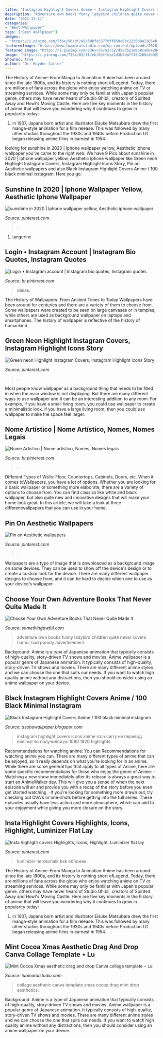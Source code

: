 ```yaml
---
title: "Instagram Highlight Covers Anime ~ Instagram Highlight Covers Icons Anime Icon Carry не перевод Minimal по получился Px 1080 1920 Highlights"
description: "Adventure own books funny ladybird children quite never covers humor bad parody advertisement"
date: "2021-11-11"
categories:
- "Best Wallpaper"
tags: ["Best Wallpaper"]
images:
- "https://i.pinimg.com/736x/50/bf/e5/50bfe5377dff658c83c2225d9a22054b--instagram.jpg"
featuredImage: "https://www.luamaralstudio.com/wp-content/uploads/2020/11/christmas-aesthetic-collage-768x1152.png"
featured_image: "https://i.pinimg.com/736x/d5/a3/52/d5a3521e8b8ca66e28c5926823eadca8.jpg"
image: "https://i.pinimg.com/736x/03/ff/eb/03ffebe1d3b7da7732d209c8b9256719.jpg"
ShowToc: true
author: "Dr. Hayden Carter"
---
```



The History of Anime: From Manga to Animation
Anime has been around since the late 1800s, and its history is nothing short ofLegend. Today, there are millions of fans across the globe who enjoy watching anime on TV or streaming services. While some may only be familiar with Japan's popular genre, others may have never heard of Studio Ghibli, creators of Spirited Away and Howl's Moving Castle. Here are five key moments in the history of anime that will leave you wondering why it continues to grow in popularity today:
1) In 1907, Japans born artist and illustrator Eisuke Matsubara drew the first manga-style animation for a film release. This was followed by many other studios throughout the 1930s and 1940s before Production I.G began releasing anime films in earnest in 1954.

	

		
looking for sunshine in 2020 | Iphone wallpaper yellow, Aesthetic iphone wallpaper you've came to the right web. We have 9 Pics about sunshine in 2020 | Iphone wallpaper yellow, Aesthetic iphone wallpaper like Green neon Highlight Instagram Covers, Instagram Highlight Icons Story, Pin on Aesthetic wallpapers and also Black Instagram Highlight Covers Anime / 100 black minimal instagram. Here you go:
		
    
## Sunshine In 2020 | Iphone Wallpaper Yellow, Aesthetic Iphone Wallpaper

<img loading=lazy src="https://i.pinimg.com/736x/2b/4f/7b/2b4f7b99c1d22d0a29efc7c317603846.jpg" onerror="this.onerror=null;this.src='https://tse3.mm.bing.net/th?id=OIP.0rVPC_BN_0zt3FxITICSwwHaLB&amp;pid=15.1';" alt="sunshine in 2020 | Iphone wallpaper yellow, Aesthetic iphone wallpaper">

_Source: pinterest.com_

>. 

	

1. tangerine 

    
## Login • Instagram Account | Instagram Bio Quotes, Instagram Quotes

<img loading=lazy src="https://i.pinimg.com/736x/03/ff/eb/03ffebe1d3b7da7732d209c8b9256719.jpg" onerror="this.onerror=null;this.src='https://tse2.mm.bing.net/th?id=OIP.Ci590oNz0Uik02M2YiiSvwHaL0&amp;pid=15.1';" alt="Login • Instagram account | Instagram bio quotes, Instagram quotes">

_Source: br.pinterest.com_

>ideias. 

	

The History of Wallpapers: From Ancient Times to Today
Wallpapers have been around for centuries and there are a variety of them to choose from. Some wallpapers were created to be seen on large canvases or in temples, while others are used as background wallpaper on laptops and smartphones. The history of wallpaper is reflective of the history of humankind.

    
## Green Neon Highlight Instagram Covers, Instagram Highlight Icons Story

<img loading=lazy src="https://i.pinimg.com/736x/03/6f/68/036f68d20ca81d21271a19d4c0c1dc59.jpg" onerror="this.onerror=null;this.src='https://tse1.mm.bing.net/th?id=OIP.pGwjgfTheNhjnTyDilfKIAHaNK&amp;pid=15.1';" alt="Green neon Highlight Instagram Covers, Instagram Highlight Icons Story">

_Source: pinterest.com_

>. 

	

Most people know wallpaper as a background thing that needs to be filled in when the main window is not displaying. But there are many different ways to use wallpaper and it can be an interesting addition to any room. For example, if you have a small living room, you could use wallpaper to create a minimalistic look. If you have a large living room, then you could use wallpaper to make the space feel larger.

    
## Nome Artístico | Nome Artístico, Nomes, Nomes Legais

<img loading=lazy src="https://i.pinimg.com/736x/50/bf/e5/50bfe5377dff658c83c2225d9a22054b--instagram.jpg" onerror="this.onerror=null;this.src='https://tse4.mm.bing.net/th?id=OIP.wX7XywaZzKNwmOCha6di7ACoEs&amp;pid=15.1';" alt="Nome Artístico | Nome artístico, Nomes, Nomes legais">

_Source: br.pinterest.com_

>. 

	

Different Types of Walls: Floor, Countertops, Cabinets, Doors, etc.
When it comes toWallpapers, you have a lot of options. Whether you are looking for a basic wallpaper or something more elaborate, there are a variety of options to choose from. You can find classics like white and black wallpaper, but also quite new and innovative designs that will make your home look great. In this article, we will take a look at three differentwallpapers that you can use in your home.

    
## Pin On Aesthetic Wallpapers

<img loading=lazy src="https://i.pinimg.com/736x/cb/53/4e/cb534e3d5fede84d2a06fca464d3b905.jpg" onerror="this.onerror=null;this.src='https://tse4.mm.bing.net/th?id=OIP.DcJ7dvl_y83oEKAes9xIZwHaNJ&amp;pid=15.1';" alt="Pin on Aesthetic wallpapers">

_Source: pinterest.com_

>. 

	

Wallpapers are a type of image that is downloaded as a background image on some devices. They can be used to show off the device's design or to create a custom look for the device. There are many different wallpaper designs to choose from, and it can be hard to decide which one to use as your device's wallpaper.

    
## Choose Your Own Adventure Books That Never Quite Made It

<img loading=lazy src="https://images.somethingawful.com/mjolnir/images/cg04052005/colgate1.jpg" onerror="this.onerror=null;this.src='https://tse1.mm.bing.net/th?id=OIP.PFAsVKuKfKkzWRobE7JrMQHaMN&amp;pid=15.1';" alt="Choose Your Own Adventure Books That Never Quite Made It">

_Source: somethingawful.com_

>adventure own books funny ladybird children quite never covers humor bad parody advertisement. 

	

Background: Anime is a type of Japanese animation that typically consists of high-quality, story-driven TV shows and movies.
Anime wallpaper is a popular genre of Japanese animation. It typically consists of high-quality, story-driven TV shows and movies. There are many different anime styles and we can choose the one that suits our needs. If you want to watch high quality anime without any distractions, then you should consider using an anime wallpaper on your device.

    
## Black Instagram Highlight Covers Anime / 100 Black Minimal Instagram

<img loading=lazy src="https://i.pinimg.com/originals/04/a0/ee/04a0ee166210fe67e38114a4ca4567ea.jpg" onerror="this.onerror=null;this.src='https://tse3.mm.bing.net/th?id=OIP.5-Fj5QtLnshog4r20sXHLAAAAA&amp;pid=15.1';" alt="Black Instagram Highlight Covers Anime / 100 black minimal instagram">

_Source: asobuwallpaper.blogspot.com_

>instagram highlight covers icons anime icon carry не перевод minimal по получился px 1080 1920 highlights. 

	

Recommendations for watching anime: You can
Recommendations for watching anime you can. There are many different types of anime that can be enjoyed, so it really depends on what you're looking for in an anime. While there are some general tips that apply to all types of Anime, here are some specific recommendations for those who enjoy the genre of Anime: 
-Watching a new show immediately after its release is always a great way to start an AnimeWalker day. This will give you a sense of when the next episode will air and provide you with a recap of the story before you even get started watching. 
-If you're looking for something more drawn out, try checking out OVA's or one-shots before getting into the full series. These episodes usually have less action and more atmosphere, which can add to your enjoyment while giving you more closure on the story.

    
## Insta Highlight Covers Highlights, Icons, Highlight, Luminizer Flat Lay

<img loading=lazy src="https://i.pinimg.com/736x/d5/a3/52/d5a3521e8b8ca66e28c5926823eadca8.jpg" onerror="this.onerror=null;this.src='https://tse3.mm.bing.net/th?id=OIP.Qbufdw1kH0AGOkfaL8dPtgHaNL&amp;pid=15.1';" alt="Insta highlight covers Highlights, Icons, Highlight, Luminizer flat lay">

_Source: pinterest.com_

>luminizer nerdschalk bek обложек. 

	

The History of Anime: From Manga to Animation
Anime has been around since the late 1800s, and its history is nothing short ofLegend. Today, there are millions of fans across the globe who enjoy watching anime on TV or streaming services. While some may only be familiar with Japan's popular genre, others may have never heard of Studio Ghibli, creators of Spirited Away and Howl's Moving Castle. Here are five key moments in the history of anime that will leave you wondering why it continues to grow in popularity today:
1) In 1907, Japans born artist and illustrator Eisuke Matsubara drew the first manga-style animation for a film release. This was followed by many other studios throughout the 1930s and 1940s before Production I.G began releasing anime films in earnest in 1954.

    
## Mint Cocoa Xmas Aesthetic Drag And Drop Canva Collage Template ⋆ Lu

<img loading=lazy src="https://www.luamaralstudio.com/wp-content/uploads/2020/11/christmas-aesthetic-collage-768x1152.png" onerror="this.onerror=null;this.src='https://tse1.mm.bing.net/th?id=OIP.rlkNTKTEMx2bzwLSc8BQBQHaLH&amp;pid=15.1';" alt="Mint Cocoa Xmas aesthetic drag and drop Canva collage template ⋆ Lu">

_Source: luamaralstudio.com_

>collage aesthetic canva template xmas cocoa drag mint drop aesthetics. 

	

Background: Anime is a type of Japanese animation that typically consists of high-quality, story-driven TV shows and movies.
Anime wallpaper is a popular genre of Japanese animation. It typically consists of high-quality, story-driven TV shows and movies. There are many different anime styles and we can choose the one that suits our needs. If you want to watch high quality anime without any distractions, then you should consider using an anime wallpaper on your device.

